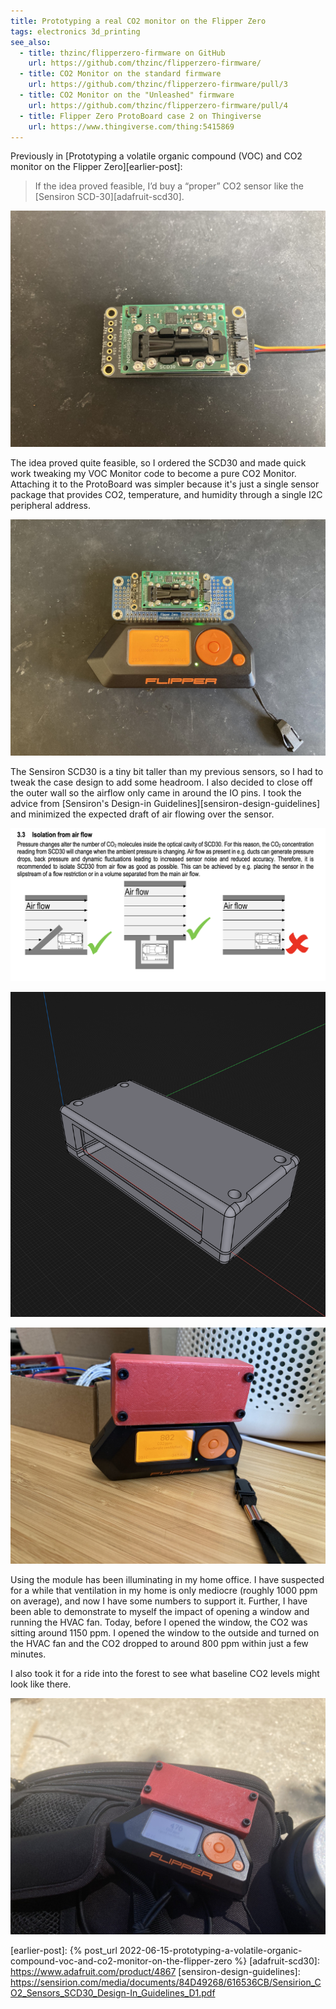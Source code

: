 ```yaml
---
title: Prototyping a real CO2 monitor on the Flipper Zero
tags: electronics 3d_printing
see_also:
  - title: thzinc/flipperzero-firmware on GitHub
    url: https://github.com/thzinc/flipperzero-firmware/
  - title: CO2 Monitor on the standard firmware
    url: https://github.com/thzinc/flipperzero-firmware/pull/3
  - title: CO2 Monitor on the "Unleashed" firmware
    url: https://github.com/thzinc/flipperzero-firmware/pull/4
  - title: Flipper Zero ProtoBoard case 2 on Thingiverse
    url: https://www.thingiverse.com/thing:5415869
---
```


Previously in [Prototyping a volatile organic compound (VOC) and CO2 monitor on the Flipper Zero][earlier-post]:

> If the idea proved feasible, I’d buy a “proper” CO2 sensor like the [Sensiron SCD-30][adafruit-scd30].

![photo of Sensiron SCD30 sensor with a STEMMA QT / Qwiic cable connected](/assets/prototyping-a-real-CO2-monitor-on-the-flipper-zero-sensor.jpg)

The idea proved quite feasible, so I ordered the SCD30 and made quick work tweaking my VOC Monitor code to become a pure CO2 Monitor. Attaching it to the ProtoBoard was simpler because it's just a single sensor package that provides CO2, temperature, and humidity through a single I2C peripheral address.

![photo of the a CO2 sensor affixed to a Flipper ProtoBoard](/assets/prototyping-a-real-CO2-monitor-on-the-flipper-zero-bare.jpg)

The Sensiron SCD30 is a tiny bit taller than my previous sensors, so I had to tweak the case design to add some headroom. I also decided to close off the outer wall so the airflow only came in around the IO pins. I took the advice from [Sensiron's Design-in Guidelines][sensiron-design-guidelines] and minimized the expected draft of air flowing over the sensor.

![screenshot of section 3.3 of Sensiron's Design-in Guidelines](/assets/prototyping-a-real-CO2-monitor-on-the-flipper-zero-docs.png)

![rendering of updated case design](/assets/prototyping-a-real-CO2-monitor-on-the-flipper-zero-render.png)

![photo of assembled module reading 802 ppm connected to the Flipper Zero](/assets/prototyping-a-real-CO2-monitor-on-the-flipper-zero-indoors.jpg)

Using the module has been illuminating in my home office. I have suspected for a while that ventilation in my home is only mediocre (roughly 1000 ppm on average), and now I have some numbers to support it. Further, I have been able to demonstrate to myself the impact of opening a window and running the HVAC fan. Today, before I opened the window, the CO2 was sitting around 1150 ppm. I opened the window to the outside and turned on the HVAC fan and the CO2 dropped to around 800 ppm within just a few minutes.

I also took it for a ride into the forest to see what baseline CO2 levels might look like there.

![photo of module connected to Flipper Zero reading 476 ppm](/assets/prototyping-a-real-CO2-monitor-on-the-flipper-zero-outdoors.jpg)

[earlier-post]: {% post_url 2022-06-15-prototyping-a-volatile-organic-compound-voc-and-co2-monitor-on-the-flipper-zero %}
[adafruit-scd30]: https://www.adafruit.com/product/4867
[sensiron-design-guidelines]: https://sensirion.com/media/documents/84D49268/616536CB/Sensirion_CO2_Sensors_SCD30_Design-In_Guidelines_D1.pdf
